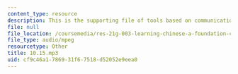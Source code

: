 ```yaml
---
content_type: resource
description: This is the supporting file of tools based on communication tools.
file: null
file_location: /coursemedia/res-21g-003-learning-chinese-a-foundation-course-in-mandarin-spring-2011/cf9c46a1786931f67518d52052e9eea0_10.15.mp3
file_type: audio/mpeg
resourcetype: Other
title: 10.15.mp3
uid: cf9c46a1-7869-31f6-7518-d52052e9eea0
---
```

